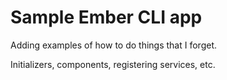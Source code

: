 # Sample Ember CLI app

Adding examples of how to do things that I forget.

Initializers, components, registering services, etc.
